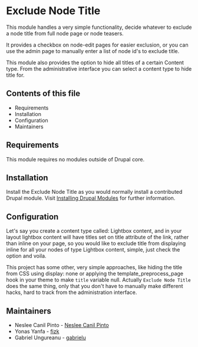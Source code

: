# Exclude Node Title

This module handles a very simple functionality, decide whatever to exclude a
node title from full node page or node teasers.

It provides a checkbox on node-edit pages for easier exclusion, or you can use
the admin page to manually enter a list of node id's to exclude title.

This module also provides the option to hide all titles of a certain Content
type. From the administrative interface you can select a content type to hide
title for.


## Contents of this file

- Requirements
- Installation
- Configuration
- Maintainers


## Requirements

This module requires no modules outside of Drupal core.


## Installation

Install the Exclude Node Title as you would normally install a contributed
Drupal module. Visit [Installing Drupal Modules](https://www.drupal.org/docs/extending-drupal/installing-drupal-modules) for further information.


## Configuration

Let's say you create a content type called: Lightbox content, and in your
layout lightbox content will have titles set on title attribute of the link,
rather than inline on your page, so you would like to exclude title from
displaying inline for all your nodes of type Lightbox content, simple, just
check the option and voila.

This project has some other, very simple approaches, like hiding the title from
CSS using display: none or applying the template_preprocess_page hook in your
theme to make `title` variable null.
Actually `Exclude Node Title` does the same thing, only that you don't have to
manually make different hacks, hard to track from the administration interface.


## Maintainers

- Neslee Canil Pinto - [Neslee Canil Pinto](https://www.drupal.org/u/neslee-canil-pinto)
- Yonas Yanfa - [fizk](https://www.drupal.org/u/fizk)
- Gabriel Ungureanu - [gabrielu](https://www.drupal.org/u/gabrielu)
